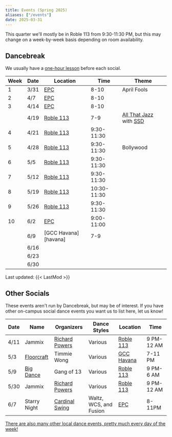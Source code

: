 ```yaml
---
title: Events (Spring 2025)
aliases: ["/events"]
date: 2025-03-31
---
```


This quarter we'll mostly be in Roble 113 from 9:30-11:30 PM, but this may
change on a week-by-week basis depending on room availability.

<!--more-->

## Dancebreak

We usually have a [one-hour lesson](/workshops) before each social.

| Week | Date | Location             | Time        | Theme                                 |
|------|------|----------------------|-------------|---------------------------------------|
| 1    | 3/31 | [EPC][epc]           | 8-10        | April Fools                           |
| 2    | 4/7  | [EPC][epc]           | 8-10        |                                       |
| 3    | 4/14 | [EPC][epc]           | 8-10        |                                       |
|      | 4/19 | [Roble 113][roble]   | 7-9         | [All That Jazz][jazz] with [SSD][ssd] |
| 4    | 4/21 | [Roble 113][roble]   | 9:30-11:30  |                                       |
| 5    | 4/28 | [Roble 113][roble]   | 9:30-11:30  | Bollywood                             |
| 6    | 5/5  | [Roble 113][roble]   | 9:30-11:30  |                                       |
| 7    | 5/12 | [Roble 113][roble]   | 9:30-11:30  |                                       |
| 8    | 5/19 | [Roble 113][roble]   | 10:30-11:30 |                                       |
| 9    | 5/26 | [Roble 113][roble]   | 9:30-11:30  |                                       |
| 10   | 6/2  | [EPC][epc]           | 9:00-11:00  |                                       |
|      | 6/9  | [GCC Havana][havana] | 7-9         |                                       |
|      | 6/16 |                      |             |                                       |
|      | 6/23 |                      |             |                                       |
|      | 6/30 |                      |             |                                       |

Last updated: {{< LastMod >}}

## Other Socials

These events aren't run by Dancebreak, but may be of interest.  If you have
other on-campus social dance events you want us to list here, let us know!

| Date | Name                     | Organizers               | Dance Styles           | Location           | Time       |
|------|--------------------------|--------------------------|------------------------|--------------------|------------|
| 4/11 | Jammix                   | [Richard Powers][powers] | Various                | [Roble 113][roble] | 9 PM-12 AM |
| 5/3  | [Floorcraft][floorcraft] | Timmie Wong              | Various                | [GCC Havana][gcc]  | 7-11 PM    |
| 5/9  | [Big Dance][bigdance]    | Gang of 13               | Various                | [Roble 113][roble] | 9 PM-6 AM  |
| 5/30 | Jammix                   | [Richard Powers][powers] | Various                | [Roble 113][roble] | 9 PM-12 AM |
| 6/7  | Starry Night             | [Cardinal Swing][wcs]    | Waltz, WCS, and Fusion | [EPC][epc]         | 8-11PM     |

[There are also many other local dance events, pretty much every day of the week!](/info/local)

[epc]: /info/locations/#elliott-program-center
[roble]: /info/locations/#roble-gym
[gcc]: /info/locations/#graduate-community-center
[evgr]: /info/locations/#escondido-village-graduate-residences
[ssd]: https://swing.stanford.edu
[wcs]: https://www.facebook.com/cardinalswing/
[powers]: https://www.richardpowers.com/
[bigdance]: https://bigdance.stanford.edu/
[bonbon]: https://2025bonbonball.eventbrite.com/
[opening]: https://vienneseball.stanford.edu/
[swingtime]: https://swingtime.stanford.edu/
[vball]: https://vienneseball.stanford.edu/

[jazz]: /posts/25spr-all-that-jazz
[floorcraft]: https://www.facebook.com/events/30100345002885928
[wcs]: https://www.facebook.com/cardinalswing/
